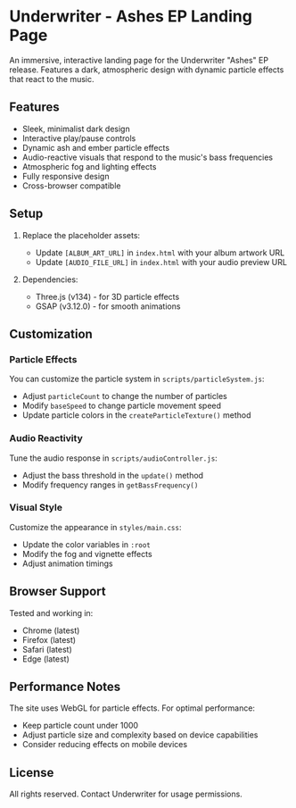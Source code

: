 # Underwriter - Ashes EP Landing Page

An immersive, interactive landing page for the Underwriter "Ashes" EP release. Features a dark, atmospheric design with dynamic particle effects that react to the music.

## Features

- Sleek, minimalist dark design
- Interactive play/pause controls
- Dynamic ash and ember particle effects
- Audio-reactive visuals that respond to the music's bass frequencies
- Atmospheric fog and lighting effects
- Fully responsive design
- Cross-browser compatible

## Setup

1. Replace the placeholder assets:
   - Update `[ALBUM_ART_URL]` in `index.html` with your album artwork URL
   - Update `[AUDIO_FILE_URL]` in `index.html` with your audio preview URL

2. Dependencies:
   - Three.js (v134) - for 3D particle effects
   - GSAP (v3.12.0) - for smooth animations

## Customization

### Particle Effects

You can customize the particle system in `scripts/particleSystem.js`:
- Adjust `particleCount` to change the number of particles
- Modify `baseSpeed` to change particle movement speed
- Update particle colors in the `createParticleTexture()` method

### Audio Reactivity

Tune the audio response in `scripts/audioController.js`:
- Adjust the bass threshold in the `update()` method
- Modify frequency ranges in `getBassFrequency()`

### Visual Style

Customize the appearance in `styles/main.css`:
- Update the color variables in `:root`
- Modify the fog and vignette effects
- Adjust animation timings

## Browser Support

Tested and working in:
- Chrome (latest)
- Firefox (latest)
- Safari (latest)
- Edge (latest)

## Performance Notes

The site uses WebGL for particle effects. For optimal performance:
- Keep particle count under 1000
- Adjust particle size and complexity based on device capabilities
- Consider reducing effects on mobile devices

## License

All rights reserved. Contact Underwriter for usage permissions. 